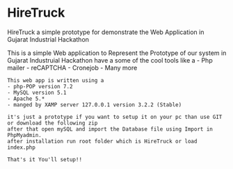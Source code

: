 # HireTruck
HireTruck a simple prototype for demonstrate the Web Application in Gujarat Industrial Hackathon

This is a simple Web application to Represent the Prototype of our system in Gujarat Industruial Hackathon
  have a some of the cool tools like a
    - Php mailer
    - reCAPTCHA
    - Cronejob
    - Many more
   
    This web app is written using a 
    - php-POP version 7.2
    - MySQL version 5.1
    - Apache 5.*
    - manged by XAMP server 127.0.0.1 version 3.2.2 (Stable)
    
    it's just a prototype if you want to setup it on your pc than use GIT or download the following zip
    after that open mySQL and import the Database file using Import in PhpMyadmin.
    after installation run root folder which is HireTruck or load index.php 
    
    That's it You'll setup!!
    
    
